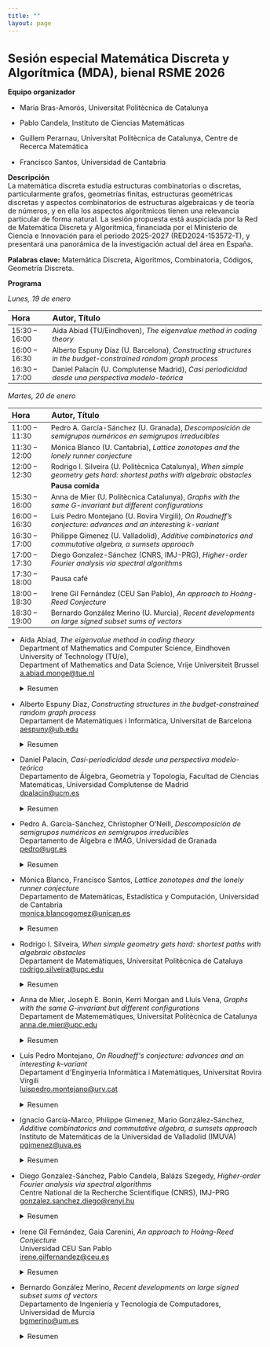 ```yaml
---
title: "" 
layout: page
---
```



<style type="text/css">

h1 {
  font-size: 1.5rem;
}
h2 {
  margin-top: 1.5rem;
  font-size: 1.2rem;
}
h3 {
  margin-top: 1.5rem;
  font-size: 1.1rem;
}
h4, h5, h6 {
  margin-top: 1rem;
  font-size: 1rem;
}

body, td {
   font-size: 0.9rem;
}

.container {
    max-width: 56rem;
    }
    @media (min-width: 38em) {
    .container {
        max-width: 38rem;
    }
    }
    @media (min-width: 56em) {
    .container {
        max-width: 56rem;
    }
}

</style>

# Sesión especial Matemática Discreta y Algorítmica (MDA), bienal RSME 2026

**Equipo organizador**

- Maria Bras-Amorós, Universitat Politècnica de Catalunya

- Pablo Candela, Instituto de Ciencias Matemáticas

- Guillem Perarnau, Universitat Politècnica de Catalunya, Centre de
  Recerca Matemática

- Francisco Santos, Universidad de Cantabria

**Descripción**  
La matemática discreta estudia estructuras combinatorias o discretas,
particularmente grafos, geometrías finitas, estructuras geométricas
discretas y aspectos combinatorios de estructuras algebraicas y de
teoría de números, y en ella los aspectos algorítmicos tienen una
relevancia particular de forma natural. La sesión propuesta está
auspiciada por la Red de Matemática Discreta y Algorítmica, financiada
por el Ministerio de Ciencia e Innovación para el periodo 2025-2027
(RED2024-153572-T), y presentará una panorámica de la investigación
actual del área en España.

**Palabras clave:** Matemática Discreta, Algoritmos, Combinatoria,
Códigos, Geometría Discreta.  


**Programa**

*Lunes, 19 de enero*

| Hora | Autor, Título  |
|:---|:---|
| 15:30 – 16:00 | Aida Abiad (TU/Eindhoven),  *The eigenvalue method in coding theory* |
| 16:00 – 16:30 | Alberto Espuny Díaz (U. Barcelona), *Constructing structures in the budget-constrained random graph process* |
| 16:30 – 17:00 | Daniel Palacín (U. Complutense Madrid), *Casi periodicidad desde una perspectiva modelo-teórica* |

*Martes, 20 de enero*

| Hora | Autor, Título  |
|:---|:---|
| 11:00 – 11:30 | Pedro A. García-Sánchez (U. Granada), *Descomposición de semigrupos numéricos en semigrupos irreducibles* |
| 11:30 – 12:00 | Mónica Blanco (U. Cantabria), *Lattice zonotopes and the lonely runner conjecture* |
| 12:00 – 12:30 | Rodrigo I. Silveira (U. Politècnica Catalunya), *When simple geometry gets hard: shortest paths with algebraic obstacles* |
|  | **Pausa comida** |  
| 15:30 – 16:00 | Anna de Mier (U. Politècnica Catalunya), *Graphs with the same G-invariant but different configurations* |
| 16:00 – 16:30 | Luis Pedro Montejano (U. Rovira Virgili), *On Roudneff’s conjecture: advances and an interesting $k$-variant* |
| 16:30 – 17:00 | Philippe Gimenez (U. Valladolid), *Additive combinatorics and commutative algebra, a sumsets approach* |
| 17:00 – 17:30 | Diego Gonzalez-Sánchez (CNRS, IMJ-PRG), *Higher-order Fourier analysis via spectral algorithms* |
| 17:30 – 18:00 | Pausa café |
| 18:00 – 18:30 | Irene Gil Fernández (CEU San Pablo), *An approach to Hoàng-Reed Conjecture* |
| 18:30 – 19:00 | Bernardo González Merino (U. Murcia), *Recent developments on large signed subset sums of vectors* |

- Aida Abiad, *The eigenvalue method in coding theory*<br>
  Department of Mathematics and Computer Science, Eindhoven University of Technology (TU/e),<br>
  Department of Mathematics and Data Science, Vrije Universiteit Brussel<br>
  a.abiad.monge@tue.nl

  <details>
    <summary>Resumen</summary>
  In this talk, several new eigenvalue bounds on the independence number
  of graph powers will be presented. We will then illustrate an
  application of such bounds in coding theory. In particular, we will use
  them to estimate the maximum size of a code in the sum-rank metric,
  demonstrating how the spectral method can often improve the state of the
  art coding bounds.
  </details>

- Alberto Espuny Díaz, *Constructing structures in the budget-constrained random graph process*<br>
Departament de Matemàtiques i Informàtica, Universitat de Barcelona<br>
aespuny@ub.edu

  <details>
    <summary>Resumen</summary>

  In this talk, I will present results concerning the budget-constrained
  random graph process introduced by Frieze, Krivelevich and Michaeli.
  Through this process, a player, called Builder, is presented with $t$
  distinct edges of $K_n$ one by one, chosen uniformly at random.
  Builder may purchase at most $b$ of these edges, and must
  (irrevocably) decide whether to purchase each edge as soon as it is
  offered, and their goal is to construct a graph which satisfies a
  certain property. The main goal is to understand asymptotically, for a
  given $t=t(n)$, the optimum $b$ which suffices for Builder to
  construct a graph with the desired property (with high probability). I
  will present an overview of the state of the art in this model,
  discussing results concerning both spanning and local properties. For
  spanning properties, I will present new results about graph factors,
  graph covers and powers of Hamilton cycles. For local properties, I will
  discuss new results concerning building copies of $K_4$. Our new
  results solve different problems proposed by Frieze, Krivelevich and
  Michaeli. These results come from joint works with Frederik Garbe,
  Tássio Naia and Zak Smith, and with Sylwia Antoniuk, Kalina Petrova and
  Miloš Stojaković.

  </details>

- Daniel Palacin, *Casi-periodicidad desde una perspectiva modelo-teórica* <br>
Departamento de Álgebra, Geometría y Topología,
Facultad de Ciencias Matemáticas,
Universidad Complutense de Madrid<br>
dpalacin@ucm.es

  <details>
    <summary>Resumen</summary>

  Los ultraproductos constituyen una herramienta básica para analizar,
  desde un punto de vista modelo-teórico, el comportamiento asintótico de
  una clase de estructuras. En un ultraproducto de grupos finitos, el
  ultralímite de la medida de contar normalizada induce una medida de
  Keisler, invariante bajo automorfismos y traslaciones, que ha
  desempeñado un papel crucial en los últimos años en varias aplicaciones
  de la teoría de modelos a la combinatoria aditiva.

  En esta charla, presentaré un trabajo conjunto con Amador Martin-Pizarro
  en el que obtenemos un resultado de casi-periodicidad modelo-teórico,
  relacionado con el teorema de casi-periodicidad de Croot y Sisack, para
  grupos arbitrarios equipados con una medida de Keisler bajo ciertas
  hipótesis menores. Si el tiempo lo permite, indicaré brevemente cómo
  utilizar este resultado para obtener una demostración no cuantitativa
  del teorema de Roth sobre progresiones aritméticas de longitud 3. No se
  presupondrá ningún conocimiento previo de teoría de modelos.

  </details>

- Pedro A. García-Sánchez, Christopher O’Neill,  *Descomposición de semigrupos numéricos en semigrupos irreducibles*<br>
Departamento de Álgebra e IMAG, Universidad de Granada<br>
pedro@ugr.es

  <details>
    <summary>Resumen</summary>

  Un semigrupo numérico es irreducible si no puede expresarse como la
  intersección de dos semigrupos numéricos que lo contengan propiamente.
  Cada semigrupo numérico puede expresarse como una intersección de
  (finitas) semigrupos numéricos irreducibles . A esas expresiones que no
  sean “irredundantes” las llamaremos factorizaciones en irreducibles.

  Mostramos que las uniones de conjuntos de longitudes de factorizaciones
  de semigrupos numéricos en semigrupos numéricos irreducibles son todas
  iguales a $\mathbb{N}_{\ge 2}$.

  Además, daremos algunos ejemplos de familias de semigrupos numéricos
  para los que el conjunto de longitudes de factorizaciones en
  irreducibles son intervalos (trabajo conjunto con C. O’Neill).


  **Referencias**

  [1] P. A. García-Sánchez, Factorizations into irreducible numerical
  semigroups, Commun. Korean Math. Soc. 40 (2025) 587–592 J. C. Rosales
  and M. B. Branco, Decomposition of a numerical semigroup as an
  intersection of irreducible numerical semigroups, Bull. Belg. Math. Soc.
  Simon Stevin 9 (2002), 373–381.

  **Agradecimientos**

  Esta investigación se ha llevado a cabo con la financiación del grupo
  FQM-343 y del Proyecto de Excelencia ProyExcel00868 de la Junta de
  Andalucía, el proyecto PID2022-138906NB-C21 financiado por
  MCIN/AEI/10.13039/501100011033 y fondos FEDER, además de por la
  RED2024-153572-T, financiada por la Agencia Estatal de Investigación.

  </details>

- Mónica Blanco, Francisco Santos, *Lattice zonotopes and the lonely runner conjecture*<br>
Departamento de Matemáticas, Estadística y Computación, Universidad de Cantabria<br>
monica.blancogomez@unican.es

  <details>
    <summary>Resumen</summary>

  The lonely runner conjecture states that if $n$ people are running
  around the circle, having started at the same time at the origin and
  with distinct and constant running velocities, there will be, for each
  of the runners, a moment in time in which they are "lonely", that is, at
  distance at least $\frac{1}{n}$ from the others. A stronger version of
  the conjecture, called "shifted", allows the runners to have different
  starting points.

  It is known that there is no loss of generality in assuming the
  velocities to be integers, and that the conjecture can be interpreted
  geometrically as an obstruction property. Based on these facts, Henze
  and Malikiosis (2019) rephrased the conjecture (both the original and
  the shifted one) as a convex-geometric question on certain lattice
  zonotopes, which we will call LRZ (Lonely Runner Zonotopes) or sLRZ (for
  the shifted version).

  In this talk I will discuss some recent work on the study of these
  zonotopes, and how we are hoping this will help towards proving the
  conjecture, at least in some cases.


  **Agradecimientos**

  Supported by grants PID2022-137283NB-C21, funded by,
  MCIN/AEI/10.13039/501100011033

  </details>

- Rodrigo I. Silveira, *When simple geometry gets hard: shortest paths with algebraic obstacles*<br>
Departament de Matemàtiques, Universitat Politècnica de Cataluya<br>
rodrigo.silveira@upc.edu


  <details>
    <summary>Resumen</summary>

  This talk explores two geometric shortest path problems that share a
  surprising trait: they are simple to state but deceptively difficult to
  solve. The first is the Weighted Region Problem, where the plane is
  subdivided into regions, each assigned a cost of traversal — some areas
  are “cheaper” to cross than others. The challenge is to find a shortest
  path according to this weighted cost. The second is the Shortest
  Descending Path problem, which considers a polyhedral terrain and two
  points, $s$ and $t$, on its surface. The goal is to compute a
  shortest path from $s$ to $t$ that never ascends. For both problems,
  no efficient algorithms are known. The underlying difficulty appears to
  be algebraic: computing an optimal path requires solving algebraic
  equations that seem computationally intractable. In this talk, I will
  provide a gentle introduction to these two intriguing problems,
  summarize what is currently known about them, and highlight how
  algebraic obstacles may explain why they resist efficient algorithms.

  </details>

- Anna de Mier, Joseph E. Bonin, Kerri Morgan and Lluís Vena, *Graphs with the same G-invariant but different configurations*<br>
Departament de Matememàtiques, Universitat Politècnica de Catalunya<br>
anna.de.mier@upc.edu

  <details>
    <summary>Resumen</summary>

  In 1974 W. Tutte introduced the rotor construction, that allowed him to
  construct "codichromatic" graphs (i.e., graphs with the same Tutte
  polynomial) up to 5-connectivity. We show that the same construction can
  be applied to yield graphs with the same G-invariant, which is a
  valuative matroid invariant that contains, in particular, the Tutte
  polynomial. This is to our knowledge the first known construction of
  such graphs (in contrast, several examples of non-graphic matroids with
  the same G-invariant are known.) . However, in the case of the
  G-invariant it applies only for 3-connectivity. Like the Tutte
  polynomial, the G-invariant is a matroid invariant, and as such depends
  only on the cycle structure of the graph. Also as the Tutte polynomial,
  one does not need the full cycle structure to compute the G-invariant,
  it is enough to know the "configuration" of the corresponding matroid.
  We show that the graphs we obtain not only have different associated
  matroids but also have different configurations.

  **Agradecimientos**

  This work was partially supported by grant PID2023-147202NB-I00 funded
  by MICIU/AEI/10.13039/501100011033.

  </details>

- Luis Pedro Montejano, *On Roudneff's conjecture: advances and an interesting $k$-variant*<br>
Departament d'Enginyeria Informàtica i Matemàtiques, Universitat Rovira Virgili<br>
luispedro.montejano@urv.cat

  <details>
    <summary>Resumen</summary>

  J. P. Roudneff conjectured in 1991 that every arrangement of $n \ge 
  2d+1\ge 5$ pseudohyperplanes in the real projective space
  $\mathbb{P}^d$ has at most as many complete cells (i.e., cells bounded
  by each hyperplane) as the number of complete cells corresponding to the
  cyclic arrangements (i.e., the dual of the cyclic polytopes). I will
  talk about this conjecture and its interpretation in oriented matroid
  theory. I will discuss the progress of Roudneff’s conjecture and also
  about a $k$-variant in which the cyclic polytopes once again play an
  important role.

  </details>

- Ignacio García-Marco, Philippe Gimenez, Mario González-Sánchez, *Additive combinatorics and commutative algebra, a sumsets approach*<br>
Instituto de Matemáticas de la Universidad de Valladolid (IMUVA)<br>
pgimenez@uva.es

  <details>
    <summary>Resumen</summary>

  Given a finite nonempty subset $\mathcal{A}$ in $\mathbb{N}^d$, for
  all $s\geq 0$, the set
  $s\mathcal{A}=\{a_1+\cdots+a_s,\ a_i\in \mathcal{A}\}$ is called the
  $s$-fold iterated sumset of $\mathcal{A}$. Additive combinatorics
  studies sumsets of $\mathcal{A}$ and their cardinality. On the other
  hand, if one takes a field $\mathbb{K}$ and
  $\mathcal{A}=\{\mathbf{a}_1,\ldots, \mathbf{a_n}\}\subset\mathbb{N}^d$,
  one can associate to each $\mathbf{a_i}=(a_{i1},\ldots,a_{id})$, the
  monomial
  $\mathbf{t}^{\mathbf{a}_i}=t_1^{a_{i1}}\times \cdots\times t_d^{a_{id}}\in \mathbb{K}[t_1,\ldots,t_d]$,
  and define the ring homomorphism $\varphi_\mathcal{A}$:
  $\mathbb{K}[x_1,\ldots,x_n]\rightarrow \mathbb{K}[t_1,\ldots,t_d]$,
  $x_i\mapsto\mathbf{t}^{\mathbf{a}_i}$. This parametrically defines a
  toric variety and provides a toric ideal
  $I_\mathcal{A}=\ker\varphi_\mathcal{A}$. Based on recent results in  [1], [2], [3], [4], [5], and some work in progress, we will show how the sumsets
  structure of $\mathcal{A}$ is related to the syzygies and, in
  particular, to the Castelnuovo-Mumford regularity, of the toric ideal
  $I_\mathcal{A}$. This illustrates the interplay between additive
  combinatorics and commutative algebra, exhibiting how each area can help
  to solve problems in the other one.

  **Referencias**

  [1] L. Colarte-Gómez, J. Elias and R.M. Miró-Roig (2023). Sumsets and
  Veronese varieties. *Collect. Math.*, 74, 353–374.

  [2] S. Eliahou, E. Mazumdar (2022). Iterated sumsets and Hilbert functions.
  *J. Algebra*, 593, 274–294.

  [3] J. Elias (2022). Sumsets and Projective Curves. *Mediterr. J. Math.*,
  19:177, 11 pp.

  [4] P. Gimenez and M. González Sánchez (2023). Castelnuovo-Mumford
  regularity of projective monomial curves via sumsets, *Mediterr. J.
  Math.*, 20:287, 24 pp.

  [5] M. González-Sánchez (2025). *Syzygies, regularity, and their interplay
  with additive combinatorics*. PhD Thesis, University of Valladolid.

  **Agradecimientos**

  This work was partially supported by the grant PID2022-137283NB-C22
  funded by MICIU/AEI/10.13039/501100011033 and ERDF/EU.

  </details>

- Diego Gonzalez-Sánchez, Pablo Candela, Balázs Szegedy, *Higher-order Fourier analysis via spectral algorithms*<br>
Centre National de la Recherche Scientifique (CNRS), IMJ-PRG<br>
gonzalez.sanchez.diego@renyi.hu

  <details>
    <summary>Resumen</summary>

  Fourier analysis is a powerful tool to analyze functions defined on
  compact abelian groups. During the past decades, advances in additive
  combinatorics and ergodic theory have led to the discovery of a new form
  of representation theory on compact abelian groups that generalizes
  Fourier analysis. This theory is known as higher-order Fourier analysis.
  Roughly speaking, while Fourier analysis deals with representing
  functions in terms of harmonics such as $\exp(2\pi i \xi 
  x)$, higher-order Fourier analysis deals with representing functions in
  terms of higher order harmonics such as $\exp(2\pi i\xi x^2)$. In this
  talk, we will introduce such a theory and a recent joint work with
  Candela and Szegedy which aims at bridging the gap between higher-order
  Fourier analysis and possible applications.

  **Agradecimientos**

  This work is supported by Horizon Europe (HORIZON) via the Marie
  Skłodowska-Curie Actions (MSCA) Postdoctoral Fellowship number 101202161
  funded by the European Union and by project PID2024-156180NB-I00 funded
  by the Ministry of Science, Innovation, and Universities of Spain.
  </details>

- Irene Gil Fernández, Gaia Carenini, *An approach to Hoàng-Reed Conjecture*<br> 
Universidad CEU San Pablo<br>
irene.gilfernandez@ceu.es

  <details>
    <summary>Resumen</summary>

  Hoàng-Reed Conjecture states that every digraph in which each vertex has
  outdegree at least $k$ contains $k$ directed cycles
  $C_1, \dots, C_k$ such that $C_j$ meets $\bigcup_{i=1}^{j-1}C_i$
  in at most one vertex, for each $2\leq j\leq k$. This conjecture was
  proved by M. Welhan (2010) for outdegree equal to 3, but his method does
  not seem to work for higher $k$. In this talk we try to show some work
  on progress together with G. Carenini on the resolution of this problem.

  </details>

- Bernardo González Merino, *Recent developments on large signed subset sums of vectors*<br>
Departamento de Ingeniería y Tecnología de Computadores, Universidad de Murcia<br>
bgmerino@um.es

  <details>
    <summary>Resumen</summary>

  The following question arises in some topics of Mathematics: for given
  $d\geq 2$, $n\geq d$ and $k\leq n$, what is the largest value
  $c(d,n,k)$ such that from any set of $n$ unit vectors in
  $\mathbb R^d$, we may select $k$ vectors with corresponding signs
  $\pm 1$ so that their signed sum has norm at least $c(d,n,k)$? The
  problem in dual to classical vector sum minimization and balancing
  questions, which have been studied for over a century.

  On the one hand, we will explain most of the known results regarding
  both exact values of $c(d,n,k)$ for small values of the parameters as
  well as sharp asymptotic estimates when some of the parameters tend to
  infinity. On the other hand, we will briefly show some recent
  developments on this topic, such as the solution by F. Grundbacher to
  the exact computation of $c(3,4,4)=\sqrt{5}$.

  </details>